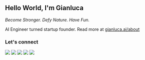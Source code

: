 ## Hello World, I'm Gianluca

_Become Stronger. Defy Nature. Have Fun._

AI Engineer turned startup founder. Read more at [gianluca.ai/about](https://gianluca.ai/about)
 
### Let's connect

[<img src="https://img.shields.io/badge/website-%230077B5.svg?&style=for-the-badge" />](https://gianluca.ai/)
[<img src="https://img.shields.io/badge/blog-%230077B5.svg?&style=for-the-badge" />](https://gianluca.ai/posts)
[<img src="https://img.shields.io/badge/linkedin-%230077B5.svg?&style=for-the-badge&logo=linkedin&logoColor=white" />](https://www.linkedin.com/in/gianluca-truda/)
[<img src="https://img.shields.io/badge/twitter-%230077B5.svg?&style=for-the-badge&logo=twitter&logoColor=white" />](https://twitter.com/QVagabond)
[<img src="https://img.shields.io/badge/github-%230077B5.svg?&style=for-the-badge&logo=github&logoColor=white" />](https://www.github.com/gianlucatruda) 
